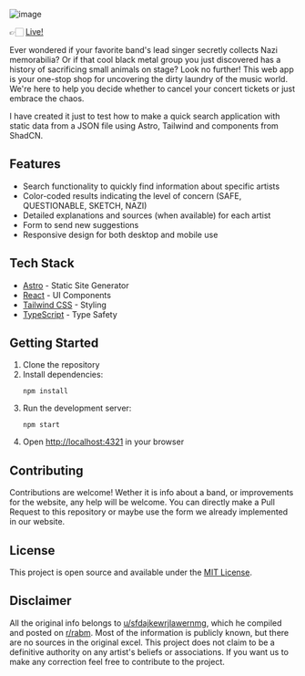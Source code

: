![image](https://github.com/user-attachments/assets/6ac5ea7d-114a-4f7a-94ab-0bdc63eb5117)

👉🏻 [Live!](https://nebirous.github.io/is-it-sketchy/)

Ever wondered if your favorite band's lead singer secretly collects Nazi memorabilia? Or if that cool black metal group you just discovered has a history of sacrificing small animals on stage? Look no further! This web app is your one-stop shop for uncovering the dirty laundry of the music world. We're here to help you decide whether to cancel your concert tickets or just embrace the chaos.

I have created it just to test how to make a quick search application with static data from a JSON file using Astro, Tailwind and components from ShadCN.   

## Features

- Search functionality to quickly find information about specific artists
- Color-coded results indicating the level of concern (SAFE, QUESTIONABLE, SKETCH, NAZI)
- Detailed explanations and sources (when available) for each artist
- Form to send new suggestions
- Responsive design for both desktop and mobile use

## Tech Stack

- [Astro](https://astro.build/) - Static Site Generator
- [React](https://reactjs.org/) - UI Components
- [Tailwind CSS](https://tailwindcss.com/) - Styling
- [TypeScript](https://www.typescriptlang.org/) - Type Safety

## Getting Started

1. Clone the repository
2. Install dependencies:
   ```
   npm install
   ```
3. Run the development server:
   ```
   npm start
   ```
4. Open [http://localhost:4321](http://localhost:4321) in your browser

## Contributing

Contributions are welcome! Wether it is info about a band, or improvements for the website, any help will be welcome. You can directly make a Pull Request to this repository or maybe use the form we already implemented in our website.

## License

This project is open source and available under the [MIT License](LICENSE).

## Disclaimer

All the original info belongs to [u/sfdajkewrjlawernmg](https://www.reddit.com/user/sfdajkewrjlawernmg/), which he compiled and posted on [r/rabm](https://www.reddit.com/r/rabm/comments/1aqxq3c/sketch_list/?sort=new). Most of the information is publicly known, but there are no sources in the original excel. This project does not claim to be a definitive authority on any artist's beliefs or associations. If you want us to make any correction feel free to contribute to the project.

